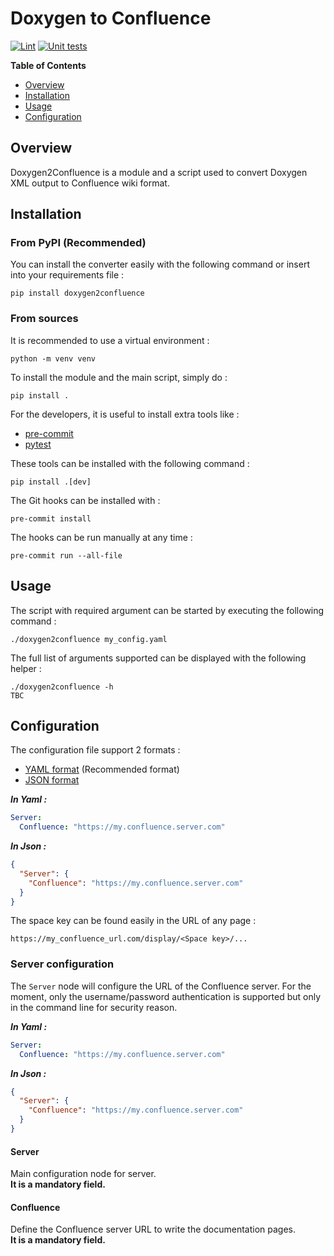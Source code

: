 # Doxygen to Confluence

[![Lint](https://github.com/cledouarec/doxygen2confluence/actions/workflows/lint.yaml/badge.svg)](https://github.com/cledouarec/doxygen2confluence/actions/workflows/lint.yaml)
[![Unit tests](https://github.com/cledouarec/doxygen2confluence/actions/workflows/test.yaml/badge.svg)](https://github.com/cledouarec/doxygen2confluence/actions/workflows/test.yaml)

**Table of Contents**
* [Overview](#Overview)
* [Installation](#Installation)
* [Usage](#Usage)
* [Configuration](#Configuration)

## Overview

Doxygen2Confluence is a module and a script used to convert Doxygen XML output
to Confluence wiki format.

## Installation

### From PyPI (Recommended)

You can install the converter easily with the following command or insert into
your requirements file :
```
pip install doxygen2confluence
```

### From sources

It is recommended to use a virtual environment :
```
python -m venv venv
```
To install the module and the main script, simply do :
```
pip install .
```
For the developers, it is useful to install extra tools like :
* [pre-commit](https://pre-commit.com)
* [pytest](http://docs.pytest.org)

These tools can be installed with the following command :
```
pip install .[dev]
```
The Git hooks can be installed with :
```
pre-commit install
```
The hooks can be run manually at any time :
```
pre-commit run --all-file
```

## Usage

The script with required argument can be started by executing the following
command :
```
./doxygen2confluence my_config.yaml
```

The full list of arguments supported can be displayed with the following
helper :
```
./doxygen2confluence -h
TBC
```

## Configuration

The configuration file support 2 formats :
- [YAML format](https://yaml.org) (Recommended format)
- [JSON format](https://www.json.org)

**_In Yaml :_**
```yaml
Server:
  Confluence: "https://my.confluence.server.com"
```
**_In Json :_**
```json
{
  "Server": {
    "Confluence": "https://my.confluence.server.com"
  }
}
```

The space key can be found easily in the URL of any page :
```
https://my_confluence_url.com/display/<Space key>/...
```

### Server configuration

The `Server` node will configure the URL of the Confluence server.
For the moment, only the username/password authentication is supported but only
in the command line for security reason.

**_In Yaml :_**
```yaml
Server:
  Confluence: "https://my.confluence.server.com"
```
**_In Json :_**
```json
{
  "Server": {
    "Confluence": "https://my.confluence.server.com"
  }
}
```

#### Server

Main configuration node for server.  
**It is a mandatory field.**

#### Confluence

Define the Confluence server URL to write the documentation pages.  
**It is a mandatory field.**
